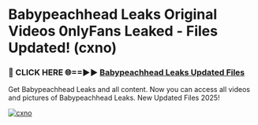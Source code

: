 # Babypeachhead Leaks Original Videos 0nlyFans Leaked - Files Updated! (cxno)

<h3>🔴 CLICK HERE 🌐==►► <a href="https://tinyurl.com/2jnfzry5" rel="nofollow">Babypeachhead Leaks Updated Files</a></h3>

Get Babypeachhead Leaks and all content. Now you can access all videos and pictures of Babypeachhead Leaks. New Updated Files 2025!

[![cxno](https://i.imgur.com/GyGTBgg.gif)](https://tinyurl.com/2jnfzry5)
